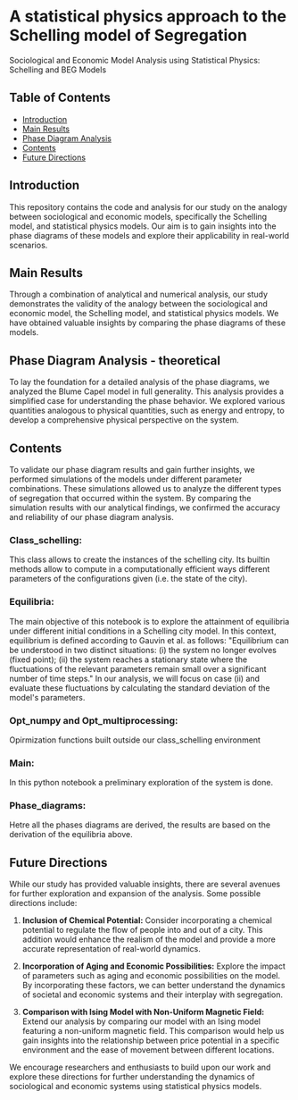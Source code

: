 # A statistical physics approach to the Schelling model  of Segregation

Sociological and Economic Model Analysis using Statistical Physics: Schelling and BEG Models

## Table of Contents

- [Introduction](#introduction)
- [Main Results](#main-results)
- [Phase Diagram Analysis](#phase-diagram-analysis)
- [Contents](#contents)
- [Future Directions](#future-directions)

## Introduction

This repository contains the code and analysis for our study on the analogy between sociological and economic models, specifically the Schelling model, and statistical physics models. Our aim is to gain insights into the phase diagrams of these models and explore their applicability in real-world scenarios.

## Main Results

Through a combination of analytical and numerical analysis, our study demonstrates the validity of the analogy between the sociological and economic model, the Schelling model, and statistical physics models. We have obtained valuable insights by comparing the phase diagrams of these models. 


## Phase Diagram Analysis - theoretical

To lay the foundation for a detailed analysis of the phase diagrams, we analyzed the Blume Capel model in full generality. This analysis provides a simplified case for understanding the phase behavior. We explored various quantities analogous to physical quantities, such as energy and entropy, to develop a comprehensive physical perspective on the system.

## Contents 
To validate our phase diagram results and gain further insights, we performed simulations of the models under different parameter combinations. These simulations allowed us to analyze the different types of segregation that occurred within the system. By comparing the simulation results with our analytical findings, we confirmed the accuracy and reliability of our phase diagram analysis.

### Class_schelling: 
This class allows to create the instances of the schelling city. Its builtin methods allow to compute in a computationally efficient ways different parameters of the configurations given (i.e. the state of the city). 

### Equilibria: 
The main objective of this notebook is to explore the attainment of equilibria under different initial conditions in a Schelling city model. In this context, equilibrium is defined according to Gauvin et al. as follows: "Equilibrium can be understood in two distinct situations: (i) the system no longer evolves (fixed point); (ii) the system reaches a stationary state where the fluctuations of the relevant parameters remain small over a significant number of time steps." In our analysis, we will focus on case (ii) and evaluate these fluctuations by calculating the standard deviation of the model's parameters.

### Opt_numpy and Opt_multiprocessing:
Opirmization functions built outside our class_schelling environment

### Main:
In this python notebook a preliminary exploration of the system is done. 

### Phase_diagrams:
Hetre all the phases diagrams are derived, the results are based on the derivation of the equilibria above.

## Future Directions

While our study has provided valuable insights, there are several avenues for further exploration and expansion of the analysis. Some possible directions include:

1. **Inclusion of Chemical Potential:** Consider incorporating a chemical potential to regulate the flow of people into and out of a city. This addition would enhance the realism of the model and provide a more accurate representation of real-world dynamics.

2. **Incorporation of Aging and Economic Possibilities:** Explore the impact of parameters such as aging and economic possibilities on the model. By incorporating these factors, we can better understand the dynamics of societal and economic systems and their interplay with segregation.

3. **Comparison with Ising Model with Non-Uniform Magnetic Field:** Extend our analysis by comparing our model with an Ising model featuring a non-uniform magnetic field. This comparison would help us gain insights into the relationship between price potential in a specific environment and the ease of movement between different locations.

We encourage researchers and enthusiasts to build upon our work and explore these directions for further understanding the dynamics of sociological and economic systems using statistical physics models.


